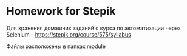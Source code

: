 # Homework for Stepik

Для хранения домашних заданий с курса по автоматизации через Selenium – https://stepik.org/course/575/syllabus

Файлы расположены в папках module
